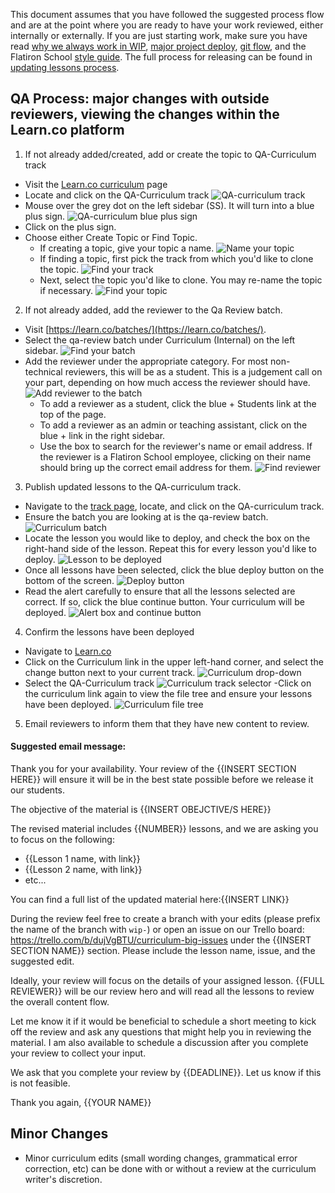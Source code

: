 This document assumes that you have followed the suggested process flow and are at the point where you are ready to have your work reviewed, either internally or externally. If you are just starting work, make sure you have read [why we always work in WIP](./why-we-work-in-wip.md), [major project deploy](./major_project_deploy_new_version.md), [git flow](./repo-git-flow), and the Flatiron School [style guide](./style_guide). The full process for releasing can be found in [updating lessons process](./updating-lessons-process.md).


## QA Process: major changes with outside reviewers, viewing the changes within the Learn.co platform
1. If not already added/created, add or create the topic to QA-Curriculum track
  - Visit the [Learn.co curriculum](https://learn.co/curriculum/) page
  - Locate and click on the QA-Curriculum track
    ![QA-curriculum track](./img/qa-process/qa-curriculum-track.png)
  - Mouse over the grey dot on the left sidebar (SS). It will turn into a blue plus sign.
    ![QA-curriculum blue plus sign](./img/qa-process/qa-curriculum-blue-plus.png)
  - Click on the plus sign.
  - Choose either Create Topic or Find Topic.
    - If creating a topic, give your topic a name.
        ![Name your topic](./img/qa-process/qa-curriculum-name-your-topic.png)
    - If finding a topic, first pick the track from which you'd like to clone the topic.
      ![Find your track](./img/qa-process/qa-curriculum-find-your-track.png)
    - Next, select the topic you'd like to clone. You may re-name the topic if necessary.
          ![Find your topic](./img/qa-process/qa-curriculum-find-your-topic.png)
2. If not already added, add the reviewer to the Qa Review batch.
  - Visit [https://learn.co/batches/](https://learn.co/batches/).
  - Select the qa-review batch under Curriculum (Internal) on the left sidebar.
    ![Find your batch](./img/qa-process/qa-curriculum-select-batch.png)
  - Add the reviewer under the appropriate category. For most non-technical reviewers, this will be as a student. This is a judgement call on your part, depending on how much access the reviewer should have.
  ![Add reviewer to the batch](./img/qa-process/qa-curriculum-add-member-to-batch.png)
    - To add a reviewer as a student, click the blue + Students link at the top of the page.
    - To add a reviewer as an admin or teaching assistant, click on the blue + link in the right sidebar.
    - Use the box to search for the reviewer's name or email address. If the reviewer is a Flatiron School employee, clicking on their name should bring up the correct email address for them.
    ![Find reviewer](./img/qa-process/qa-curriculum-find-reviewer.png)
3. Publish updated lessons to the QA-curriculum track.
  - Navigate to the [track page](https://learn.co/curriculum/tracks), locate, and click on the QA-curriculum track.
  - Ensure the batch you are looking at is the qa-review batch.
  ![Curriculum batch](./img/qa-process/qa-curriculum-right-batch.png)
  - Locate the lesson you would like to deploy, and check the box on the right-hand side of the lesson. Repeat this for every lesson you'd like to deploy.
  ![Lesson to be deployed](./img/qa-process/qa-curriculum-lesson-to-deploy.png)
  - Once all lessons have been selected, click the blue deploy button on the bottom of the screen.
  ![Deploy button](./img/qa-curriculum-deploy-button.png)
  - Read the alert carefully to ensure that all the lessons selected are correct. If so, click the blue continue button. Your curriculum will be deployed.
  ![Alert box and continue button](./img/qa-curriculum-alert-continue.png)
4. Confirm the lessons have been deployed
  - Navigate to [Learn.co](https://learn.co/)
  - Click on the Curriculum link in the upper left-hand corner, and select the change button next to your current track.
  ![Curriculum drop-down](./img/qa-curriculum-drop-down.png)
  - Select the QA-Curriculum track
  ![Curriculum track selector](./img/qa-curriculum-track-selector.png)
  -Click on the curriculum link again to view the file tree and ensure your lessons have been deployed.
  ![Curriculum file tree](./img/qa-curriculum-file-tree.png)
5. Email reviewers to inform them that they have new content to review.
#### Suggested email message:
Thank you for your availability. Your review of the {{INSERT SECTION HERE}} will ensure it will be in the best state possible before we release it our students.

The objective of the material is {{INSERT OBEJCTIVE/S HERE}}

The revised material includes {{NUMBER}} lessons, and we are asking you to focus on the following:
-  {{Lesson 1 name, with link}}
-  {{Lesson 2 name, with link}}
- etc...

You can find a full list of the updated material here:{{INSERT LINK}}

During the review feel free to create a branch with your edits (please prefix the name of the branch with `wip-`) or open an issue on our Trello board: https://trello.com/b/dujVgBTU/curriculum-big-issues under the {{INSERT SECTION NAME}} section. Please include the lesson name, issue, and the suggested edit.

Ideally, your review will focus on the details of your assigned lesson. {{FULL REVIEWER}} will be our review hero and will read all the lessons to review the overall content flow.

Let me know it if it would be beneficial to schedule a short meeting to kick off the review and ask any questions that might help you in reviewing the material. I am also available to schedule a discussion after you complete your review to collect your input.

We ask that you complete your review by {{DEADLINE}}. Let us know if this is not feasible.

Thank you again,
{{YOUR NAME}}

## Minor Changes
- Minor curriculum edits (small wording changes, grammatical error correction, etc) can be done with or without a review at the curriculum writer's discretion.
